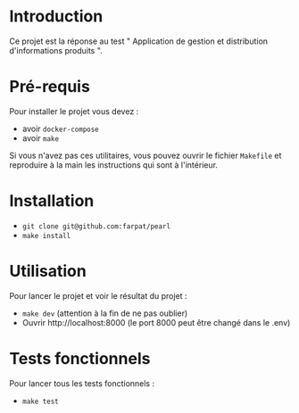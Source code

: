 # Introduction
Ce projet est la réponse au test " Application de gestion et distribution d'informations produits ".

# Pré-requis 
Pour installer le projet vous devez :
- avoir `docker-compose`
- avoir `make`

Si vous n'avez pas ces utilitaires, vous pouvez ouvrir le fichier `Makefile` et reproduire à la main les instructions qui sont à l'intérieur.

# Installation
- `git clone git@github.com:farpat/pearl`
- `make install`

# Utilisation
Pour lancer le projet et voir le résultat du projet : 
- `make dev` (attention à la fin de ne pas oublier)
- Ouvrir http://localhost:8000 (le port 8000 peut être changé dans le .env)

# Tests fonctionnels
Pour lancer tous les tests fonctionnels :
- `make test`


